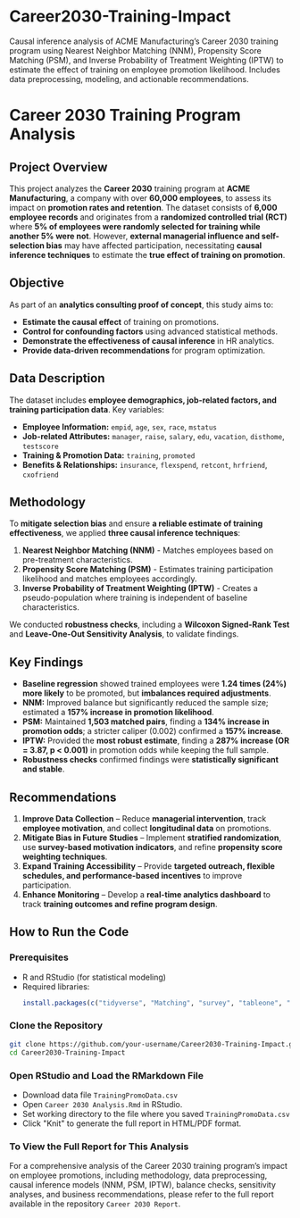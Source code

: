 # Career2030-Training-Impact
Causal inference analysis of ACME Manufacturing’s Career 2030 training program using Nearest Neighbor Matching (NNM), Propensity Score Matching (PSM), and Inverse Probability of Treatment Weighting (IPTW) to estimate the effect of training on employee promotion likelihood. Includes data preprocessing, modeling, and actionable recommendations.

# Career 2030 Training Program Analysis  

## **Project Overview**  
This project analyzes the **Career 2030** training program at **ACME Manufacturing**, a company with over **60,000 employees**, to assess its impact on **promotion rates and retention**. The dataset consists of **6,000 employee records** and originates from a **randomized controlled trial (RCT)** where **5% of employees were randomly selected for training while another 5% were not**. However, **external managerial influence and self-selection bias** may have affected participation, necessitating **causal inference techniques** to estimate the **true effect of training on promotion**.  

## **Objective**  
As part of an **analytics consulting proof of concept**, this study aims to:  
- **Estimate the causal effect** of training on promotions.  
- **Control for confounding factors** using advanced statistical methods.  
- **Demonstrate the effectiveness of causal inference** in HR analytics.  
- **Provide data-driven recommendations** for program optimization.  

## **Data Description**  
The dataset includes **employee demographics, job-related factors, and training participation data**. Key variables:  

- **Employee Information:** `empid`, `age`, `sex`, `race`, `mstatus`  
- **Job-related Attributes:** `manager`, `raise`, `salary`, `edu`, `vacation`, `disthome`, `testscore`  
- **Training & Promotion Data:** `training`, `promoted`  
- **Benefits & Relationships:** `insurance`, `flexspend`, `retcont`, `hrfriend`, `cxofriend`  

## **Methodology**  
To **mitigate selection bias** and ensure **a reliable estimate of training effectiveness**, we applied **three causal inference techniques**:  

1. **Nearest Neighbor Matching (NNM)** - Matches employees based on pre-treatment characteristics.  
2. **Propensity Score Matching (PSM)** - Estimates training participation likelihood and matches employees accordingly.  
3. **Inverse Probability of Treatment Weighting (IPTW)** - Creates a pseudo-population where training is independent of baseline characteristics.  

We conducted **robustness checks**, including a **Wilcoxon Signed-Rank Test** and **Leave-One-Out Sensitivity Analysis**, to validate findings.  

## **Key Findings**  
- **Baseline regression** showed trained employees were **1.24 times (24%) more likely** to be promoted, but **imbalances required adjustments**.  
- **NNM:** Improved balance but significantly reduced the sample size; estimated a **157% increase in promotion likelihood**.  
- **PSM:** Maintained **1,503 matched pairs**, finding a **134% increase in promotion odds**; a stricter caliper (0.002) confirmed a **157% increase**.  
- **IPTW:** Provided the **most robust estimate**, finding a **287% increase (OR = 3.87, p < 0.001)** in promotion odds while keeping the full sample.  
- **Robustness checks** confirmed findings were **statistically significant and stable**.  

## **Recommendations**  
1. **Improve Data Collection** – Reduce **managerial intervention**, track **employee motivation**, and collect **longitudinal data** on promotions.  
2. **Mitigate Bias in Future Studies** – Implement **stratified randomization**, use **survey-based motivation indicators**, and refine **propensity score weighting techniques**.  
3. **Expand Training Accessibility** – Provide **targeted outreach, flexible schedules, and performance-based incentives** to improve participation.  
4. **Enhance Monitoring** – Develop a **real-time analytics dashboard** to track **training outcomes and refine program design**.  

## **How to Run the Code**  
### **Prerequisites**   
- R and RStudio (for statistical modeling)  
- Required libraries:  
  ```r
  install.packages(c("tidyverse", "Matching", "survey", "tableone", "ggplot2", "glmnet", "caret", "dplyr", "GGally", "moments", "pROC"))

### **Clone the Repository**
```sh
git clone https://github.com/your-username/Career2030-Training-Impact.git
cd Career2030-Training-Impact
```
### **Open RStudio and Load the RMarkdown File**
- Download data file `TrainingPromoData.csv`
- Open `Career 2030 Analysis.Rmd` in RStudio.
- Set working directory to the file where you saved `TrainingPromoData.csv`
- Click "Knit" to generate the full report in HTML/PDF format.

### **To View the Full Report for This Analysis**
For a comprehensive analysis of the Career 2030 training program’s impact on employee promotions, including methodology, data preprocessing, causal inference models (NNM, PSM, IPTW), balance checks, sensitivity analyses, and business recommendations, please refer to the full report available in the repository `Career 2030 Report`. 
